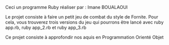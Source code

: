Ceci un programme Ruby réaliser par : Imane BOUALAOUI

Le projet consiste à faire un petit jeu de combat du style de Fornite. 
Pour cela, vous trouverez trois versions du jeu qui pourrons être lancé avec ruby app.rb, ruby app_2.rb et ruby app_3.rb

Ce projet consiste à approfondir nos aquis en Programmation Orienté Objet
